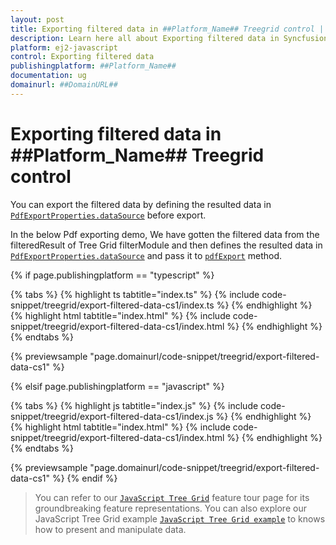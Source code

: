 ```yaml
---
layout: post
title: Exporting filtered data in ##Platform_Name## Treegrid control | Syncfusion
description: Learn here all about Exporting filtered data in Syncfusion ##Platform_Name## Treegrid control of Syncfusion Essential JS 2 and more.
platform: ej2-javascript
control: Exporting filtered data 
publishingplatform: ##Platform_Name##
documentation: ug
domainurl: ##DomainURL##
---
```


# Exporting filtered data in ##Platform_Name## Treegrid control

You can export the filtered data by defining the resulted data in [`PdfExportProperties.dataSource`](../../api/grid/pdfExportProperties/#datasource) before export.

In the below Pdf exporting demo, We have gotten the filtered data from the filteredResult of Tree Grid filterModule and then defines the resulted data in [`PdfExportProperties.dataSource`](../../api/grid/pdfExportProperties/#datasource) and pass it to [`pdfExport`](../api/treegrid/#pdfexport) method.

{% if page.publishingplatform == "typescript" %}

 {% tabs %}
{% highlight ts tabtitle="index.ts" %}
{% include code-snippet/treegrid/export-filtered-data-cs1/index.ts %}
{% endhighlight %}
{% highlight html tabtitle="index.html" %}
{% include code-snippet/treegrid/export-filtered-data-cs1/index.html %}
{% endhighlight %}
{% endtabs %}
        
{% previewsample "page.domainurl/code-snippet/treegrid/export-filtered-data-cs1" %}

{% elsif page.publishingplatform == "javascript" %}

{% tabs %}
{% highlight js tabtitle="index.js" %}
{% include code-snippet/treegrid/export-filtered-data-cs1/index.js %}
{% endhighlight %}
{% highlight html tabtitle="index.html" %}
{% include code-snippet/treegrid/export-filtered-data-cs1/index.html %}
{% endhighlight %}
{% endtabs %}

{% previewsample "page.domainurl/code-snippet/treegrid/export-filtered-data-cs1" %}
{% endif %}

> You can refer to our [`JavaScript Tree Grid`](https://www.syncfusion.com/javascript-ui-controls/js-tree-grid) feature tour page for its groundbreaking feature representations. You can also explore our JavaScript Tree Grid example [`JavaScript Tree Grid example`](https://ej2.syncfusion.com/demos/#/material/tree-grid/treegrid-overview.html) to knows how to present and manipulate data.